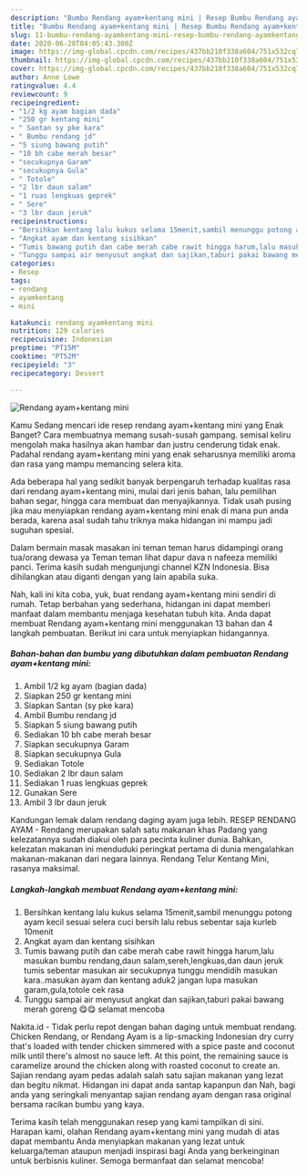 ```yaml
---
description: "Bumbu Rendang ayam+kentang mini | Resep Bumbu Rendang ayam+kentang mini Yang Menggugah Selera"
title: "Bumbu Rendang ayam+kentang mini | Resep Bumbu Rendang ayam+kentang mini Yang Menggugah Selera"
slug: 11-bumbu-rendang-ayamkentang-mini-resep-bumbu-rendang-ayamkentang-mini-yang-menggugah-selera
date: 2020-06-28T04:05:43.300Z
image: https://img-global.cpcdn.com/recipes/437bb210f338a604/751x532cq70/rendang-ayamkentang-mini-foto-resep-utama.jpg
thumbnail: https://img-global.cpcdn.com/recipes/437bb210f338a604/751x532cq70/rendang-ayamkentang-mini-foto-resep-utama.jpg
cover: https://img-global.cpcdn.com/recipes/437bb210f338a604/751x532cq70/rendang-ayamkentang-mini-foto-resep-utama.jpg
author: Anne Lowe
ratingvalue: 4.4
reviewcount: 9
recipeingredient:
- "1/2 kg ayam bagian dada"
- "250 gr kentang mini"
- " Santan sy pke kara"
- " Bumbu rendang jd"
- "5 siung bawang putih"
- "10 bh cabe merah besar"
- "secukupnya Garam"
- "secukupnya Gula"
- " Totole"
- "2 lbr daun salam"
- "1 ruas lengkuas geprek"
- " Sere"
- "3 lbr daun jeruk"
recipeinstructions:
- "Bersihkan kentang lalu kukus selama 15menit,sambil menunggu potong ayam kecil sesuai selera cuci bersih lalu rebus sebentar saja kurleb 10menit"
- "Angkat ayam dan kentang sisihkan"
- "Tumis bawang putih dan cabe merah cabe rawit hingga harum,lalu masukan bumbu rendang,daun salam,sereh,lengkuas,dan daun jeruk tumis sebentar masukan air secukupnya tunggu mendidih masukan kara..masukan ayam dan kentang aduk2 jangan lupa masukan garam,gula,totole cek rasa"
- "Tunggu sampai air menyusut angkat dan sajikan,taburi pakai bawang merah goreng 😋😋 selamat mencoba"
categories:
- Resep
tags:
- rendang
- ayamkentang
- mini

katakunci: rendang ayamkentang mini 
nutrition: 129 calories
recipecuisine: Indonesian
preptime: "PT15M"
cooktime: "PT52M"
recipeyield: "3"
recipecategory: Dessert

---
```



![Rendang ayam+kentang mini](https://img-global.cpcdn.com/recipes/437bb210f338a604/751x532cq70/rendang-ayamkentang-mini-foto-resep-utama.jpg)

Kamu Sedang mencari ide resep rendang ayam+kentang mini yang Enak Banget? Cara membuatnya memang susah-susah gampang. semisal keliru mengolah maka hasilnya akan hambar dan justru cenderung tidak enak. Padahal rendang ayam+kentang mini yang enak seharusnya memiliki aroma dan rasa yang mampu memancing selera kita.

Ada beberapa hal yang sedikit banyak berpengaruh terhadap kualitas rasa dari rendang ayam+kentang mini, mulai dari jenis bahan, lalu pemilihan bahan segar, hingga cara membuat dan menyajikannya. Tidak usah pusing jika mau menyiapkan rendang ayam+kentang mini enak di mana pun anda berada, karena asal sudah tahu triknya maka hidangan ini mampu jadi suguhan spesial.

Dalam bermain masak masakan ini teman teman harus didampingi orang tua/orang dewasa ya Teman teman lihat dapur dava n nafeeza memiliki panci. Terima kasih sudah mengunjungi channel KZN Indonesia. Bisa dihilangkan atau diganti dengan yang lain apabila suka.


Nah, kali ini kita coba, yuk, buat rendang ayam+kentang mini sendiri di rumah. Tetap berbahan yang sederhana, hidangan ini dapat memberi manfaat dalam membantu menjaga kesehatan tubuh kita. Anda dapat membuat Rendang ayam+kentang mini menggunakan 13 bahan dan 4 langkah pembuatan. Berikut ini cara untuk menyiapkan hidangannya.

<!--inarticleads1-->

##### Bahan-bahan dan bumbu yang dibutuhkan dalam pembuatan Rendang ayam+kentang mini:

1. Ambil 1/2 kg ayam (bagian dada)
1. Siapkan 250 gr kentang mini
1. Siapkan  Santan (sy pke kara)
1. Ambil  Bumbu rendang jd
1. Siapkan 5 siung bawang putih
1. Sediakan 10 bh cabe merah besar
1. Siapkan secukupnya Garam
1. Siapkan secukupnya Gula
1. Sediakan  Totole
1. Sediakan 2 lbr daun salam
1. Sediakan 1 ruas lengkuas geprek
1. Gunakan  Sere
1. Ambil 3 lbr daun jeruk


Kandungan lemak dalam rendang daging ayam juga lebih. RESEP RENDANG AYAM - Rendang merupakan salah satu makanan khas Padang yang kelezatannya sudah diakui oleh para pecinta kuliner dunia. Bahkan, kelezatan makanan ini menduduki peringkat pertama di dunia mengalahkan makanan-makanan dari negara lainnya. Rendang Telur Kentang Mini, rasanya maksimal. 

<!--inarticleads2-->

##### Langkah-langkah membuat Rendang ayam+kentang mini:

1. Bersihkan kentang lalu kukus selama 15menit,sambil menunggu potong ayam kecil sesuai selera cuci bersih lalu rebus sebentar saja kurleb 10menit
1. Angkat ayam dan kentang sisihkan
1. Tumis bawang putih dan cabe merah cabe rawit hingga harum,lalu masukan bumbu rendang,daun salam,sereh,lengkuas,dan daun jeruk tumis sebentar masukan air secukupnya tunggu mendidih masukan kara..masukan ayam dan kentang aduk2 jangan lupa masukan garam,gula,totole cek rasa
1. Tunggu sampai air menyusut angkat dan sajikan,taburi pakai bawang merah goreng 😋😋 selamat mencoba


Nakita.id - Tidak perlu repot dengan bahan daging untuk membuat rendang. Chicken Rendang, or Rendang Ayam is a lip-smacking Indonesian dry curry that&#39;s loaded with tender chicken simmered with a spice paste and coconut milk until there&#39;s almost no sauce left. At this point, the remaining sauce is caramelize around the chicken along with roasted coconut to create an. Sajian rendang ayam pedas adalah salah satu sajian makanan yang lezat dan begitu nikmat. Hidangan ini dapat anda santap kapanpun dan Nah, bagi anda yang seringkali menyantap sajian rendang ayam dengan rasa original bersama racikan bumbu yang kaya. 

Terima kasih telah menggunakan resep yang kami tampilkan di sini. Harapan kami, olahan Rendang ayam+kentang mini yang mudah di atas dapat membantu Anda menyiapkan makanan yang lezat untuk keluarga/teman ataupun menjadi inspirasi bagi Anda yang berkeinginan untuk berbisnis kuliner. Semoga bermanfaat dan selamat mencoba!
